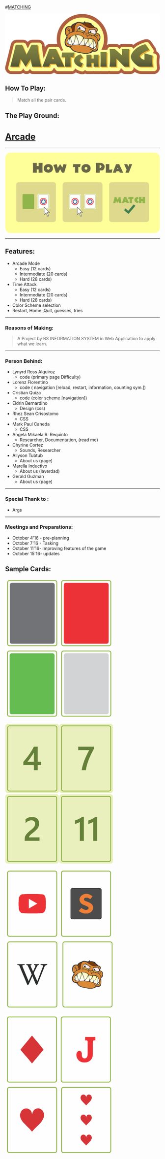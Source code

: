 #[MATCHING](https://ng-matching.github.io/webapp/)
 
 ![logo](https://github.com/ng-matching/webapp/blob/master/images/logo.png)
 
## How To Play:
 
  > Match all the pair cards.
  
## The Play Ground:

# [Arcade](https://ng-matching.github.io/webapp/ArcadeEasy.html)
 
 ___________
 
 ![How to](https://github.com/ng-matching/webapp/blob/master/images/howToPlay.png)
 
 ___________
 
## Features:
  * Arcade Mode
       - Easy (12 cards)
       - Intermediate (20 cards)
       - Hard (28 cards)
  * Time Attack
       - Easy (12 cards)
       - Intermediate (20 cards)
       - Hard (28 cards)
  * Color Scheme selection
  * Restart, Home ,Quit, guesses, tries 
 
 ____________
 
 ### Reasons of Making:
  > A Project by BS INFORMATION SYSTEM in Web Application to apply what we learn.
 
 ____________
 
 ### Person Behind:
  * Lynyrd Ross Alquiroz
     - code (primary page Difficulty)
  * Lorenz Florentino
     - code ( navigation [reload, restart, information, counting sym.])
  * Cristian Quiza
     - code (color scheme [navigation])
  * Eldrin Bernardino 
     - Design (css)
  * Rhez Sean Crisostomo
     - CSS
  * Mark Paul Caneda
     - CSS
  * Angela Mikaela R. Requinto
     - Researcher, Documentation, (read me)
  * Chyrine Cortez
     - Sounds, Researcher
  * Allyson Tubtub
     - About us (page)
  * Marella Inductivo
     - About us (laverdad)
  * Gerald Guzman
     - About us (page)
 
 _____________
 
 ### Special Thank to :
  * Args
 
 ______________
 
 ### Meetings and Preparations:
  * October 4'16 - pre-planning 
  * October 7'16 - Tasking
  * October 11'16- Improving features of the game
  * October 15'16- updates
 
 
 ## Sample Cards:
 
 ![](https://github.com/ng-matching/webapp/blob/master/cards/color3.png)![](https://github.com/ng-matching/webapp/blob/master/cards/color5.png)![](https://github.com/ng-matching/webapp/blob/master/cards/color7.png)![](https://github.com/ng-matching/webapp/blob/master/cards/color12.png)
 
 ![](https://github.com/ng-matching/webapp/blob/master/cards/number4.png)![](https://github.com/ng-matching/webapp/blob/master/cards/number7.png)![](https://github.com/ng-matching/webapp/blob/master/cards/number2.png)![](https://github.com/ng-matching/webapp/blob/master/cards/number11.png)
 
 ![](https://github.com/ng-matching/webapp/blob/master/cards/logo4.png)![](https://github.com/ng-matching/webapp/blob/master/cards/logo7.png)![](https://github.com/ng-matching/webapp/blob/master/cards/logo2.png) ![](https://github.com/ng-matching/webapp/blob/master/cards/logo10.png)

 ![](https://github.com/ng-matching/webapp/blob/master/cards/poker4.png)![](https://github.com/ng-matching/webapp/blob/master/cards/poker7.png)![](https://github.com/ng-matching/webapp/blob/master/cards/poker2.png)![](https://github.com/ng-matching/webapp/blob/master/cards/poker9.png)
 
 
